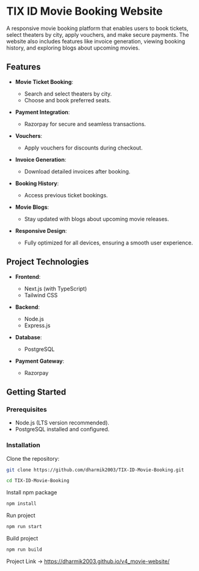 # TIX ID Movie Booking Website

A responsive movie booking platform that enables users to book tickets, select theaters by city, apply vouchers, and make secure payments. The website also includes features like invoice generation, viewing booking history, and exploring blogs about upcoming movies.

## Features

- **Movie Ticket Booking**:  
  - Search and select theaters by city.  
  - Choose and book preferred seats.  

- **Payment Integration**:  
  - Razorpay for secure and seamless transactions.  

- **Vouchers**:  
  - Apply vouchers for discounts during checkout.  

- **Invoice Generation**:  
  - Download detailed invoices after booking.  

- **Booking History**:  
  - Access previous ticket bookings.  

- **Movie Blogs**:  
  - Stay updated with blogs about upcoming movie releases.  

- **Responsive Design**:  
  - Fully optimized for all devices, ensuring a smooth user experience.  

## Project Technologies

- **Frontend**:  
  - Next.js (with TypeScript)  
  - Tailwind CSS  

- **Backend**:  
  - Node.js  
  - Express.js  

- **Database**:  
  - PostgreSQL  

- **Payment Gateway**:  
  - Razorpay  

## Getting Started

### Prerequisites

- Node.js (LTS version recommended).  
- PostgreSQL installed and configured.

### Installation

Clone the repository:

```bash
git clone https://github.com/dharmik2003/TIX-ID-Movie-Booking.git
```

```bash
cd TIX-ID-Movie-Booking
```

Install npm package

```bash
npm install
```

Run project

```bash
npm run start
```

Build project 

```bash
npm run build
```

Project Link -> https://dharmik2003.github.io/v4_movie-website/
